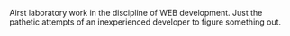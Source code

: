 Аirst laboratory work in the discipline of WEB development. 
Just the pathetic attempts of an inexperienced developer to figure something out.
